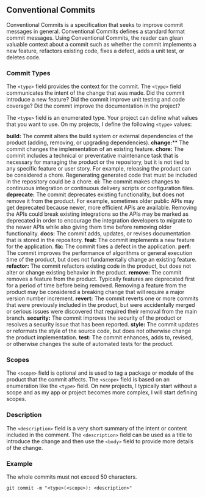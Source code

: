 ## Conventional Commits
Conventional Commits is a specification that seeks to improve commit messages in general. Conventional Commits defines a standard format commit messages. Using Conventional Commits, the reader can glean valuable context about a commit such as whether the commit implements a new feature, refactors existing code, fixes a defect, adds a unit test, or deletes code.

### Commit Types
The `<type>` field provides the context for the commit. The `<type>` field communicates the intent of the change that was made. Did the commit introduce a new feature? Did the commit improve unit testing and code coverage? Did the commit improve the documentation in the project?

The `<type>` field is an enumerated type. Your project can define what values that you want to use. On my projects, I define the following `<type>` values:

**build:** The commit alters the build system or external dependencies of the product (adding, removing, or upgrading dependencies).
**change:**** The commit changes the implementation of an existing feature.
**chore:** The commit includes a technical or preventative maintenance task that is necessary for managing the product or the repository, but it is not tied to any specific feature or user story. For example, releasing the product can be considered a chore. Regenerating generated code that must be included in the repository could be a chore.
**ci:** The commit makes changes to continuous integration or continuous delivery scripts or configuration files.
**deprecate:** The commit deprecates existing functionality, but does not remove it from the product. For example, sometimes older public APIs may get deprecated because newer, more efficient APIs are available. Removing the APIs could break existing integrations so the APIs may be marked as deprecated in order to encourage the integration developers to migrate to the newer APIs while also giving them time before removing older functionality.
**docs:** The commit adds, updates, or revises documentation that is stored in the repository.
**feat:** The commit implements a new feature for the application.
**fix:** The commit fixes a defect in the application.
**perf:** The commit improves the performance of algorithms or general execution time of the product, but does not fundamentally change an existing feature.
**refactor:** The commit refactors existing code in the product, but does not alter or change existing behavior in the product.
**remove:** The commit removes a feature from the product. Typically features are deprecated first for a period of time before being removed. Removing a feature from the product may be considered a breaking change that will require a major version number increment.
**revert:** The commit reverts one or more commits that were previously included in the product, but were accidentally merged or serious issues were discovered that required their removal from the main branch.
**security:** The commit improves the security of the product or resolves a security issue that has been reported.
**style:** The commit updates or reformats the style of the source code, but does not otherwise change the product implementation.
**test:** The commit enhances, adds to, revised, or otherwise changes the suite of automated tests for the product.

### Scopes
The `<scope>` field is optional and is used to tag a package or module of the product that the commit affects. The `<scope>` field is based on an enumeration like the `<type>` field. On new projects, I typically start without a scope and as my app or project becomes more complex, I will start defining scopes.

### Description
The `<description>` field is a very short summary of the intent or content included in the comment. The `<description>` field can be used as a title to introduce the change and then use the `<body>` field to provide more details of the change.

### Example
The whole commits must not exceed 50 characters.
```git
git commit -m "<type>(<scope>): <description>"
```